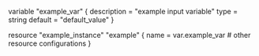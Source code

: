 variable "example_var" {
    description = "example input variable"
    type = string
    default = "default_value"
}

resource "example_instance" "example" {
    name = var.example_var
    # other resource configurations
}